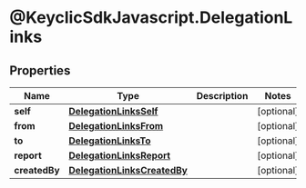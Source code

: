 # @KeyclicSdkJavascript.DelegationLinks

## Properties
Name | Type | Description | Notes
------------ | ------------- | ------------- | -------------
**self** | [**DelegationLinksSelf**](DelegationLinksSelf.md) |  | [optional] 
**from** | [**DelegationLinksFrom**](DelegationLinksFrom.md) |  | [optional] 
**to** | [**DelegationLinksTo**](DelegationLinksTo.md) |  | [optional] 
**report** | [**DelegationLinksReport**](DelegationLinksReport.md) |  | [optional] 
**createdBy** | [**DelegationLinksCreatedBy**](DelegationLinksCreatedBy.md) |  | [optional] 


